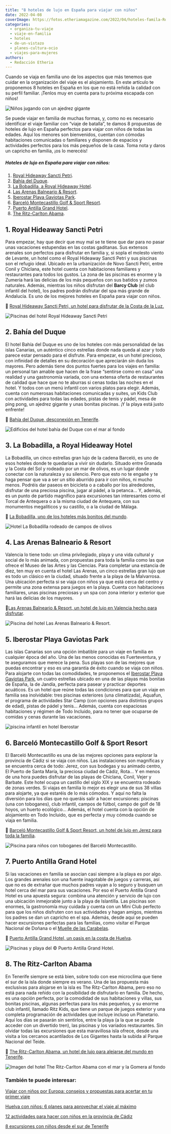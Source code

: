```yaml
---
title: "8 hoteles de lujo en España para viajar con niños"
date: 2022-04-08
coverImage: https://fotos.etheriamagazine.com/2022/04/hoteles-famila-Royal-hideaway-sancti-petri-piscinas.jpg
categories: 
  - organiza-tu-viaje
  - viaje-en-familia
  - hoteles
  - de-un-vistazo
  - planes-cultura-ocio
  - viajes-para-mujeres
authors: 
  - Redacción Etheria
---
```


Cuando se viaja en familia uno de los aspectos que más tenemos que cuidar en la organización del viaje es el alojamiento. En este artículo te proponemos 8 hoteles en España en los que no está reñida la calidad con su perfil familiar. ¡Tenlos muy en cuenta para tu próxima escapada con niños!

![Niños jugando con un ajedrez gigante](https://fotos.etheriamagazine.com/2022/04/hotel-bahia-del-duque-ninos.jpg "Ajedrez gigante del hotel © Bahía del Duque, en el sur de Tenerife.")

Se puede viajar en familia de muchas formas, y, como no es necesario identificar el 
viaje familiar con “viaje de batalla”, te damos 8 propuestas de hoteles de lujo en 
España perfectos para viajar con niños de todas las edades. Aquí los menores son 
bienvenidos, cuentan con cómodas habitaciones comunicadas o familiares y disponen de 
espacios y actividades perfectos para los más pequeños de la casa. Toma nota y daros un 
capricho en familia, ¡os lo merecéis! 

##### Hoteles de lujo en España para viajar con niños:

1. [Royal Hideaway Sancti Petri](#sancti-petri).
2. [Bahía del Duque](#bahia-duque).
3. [La Bobadilla, a Royal Hideaway Hotel](#Bobadilla).
4. [Las Arenas Balneario & Resort](#Arenas).
5. [Iberostar Playa Gaviotas Park](#Iberostar-fuerteventura).
6. [Barceló Montecastillo Golf & Sport Resort](#Montecastillo).
7. [Puerto Antilla Grand Hotel](#Puerto-Antilla).
8. [The Ritz-Carlton Abama](#Abama).

## 1\. Royal Hideaway Sancti Petri

Para empezar, hay que decir que muy mal se te tiene que dar para no pasar unas 
vacaciones estupendas en las costas gaditanas. Sus extensos arenales son perfectos para 
disfrutar en familia y, si sopla el molesto viento de Levante, un hotel como el Royal 
Hideaway Sancti Petri y sus piscinas son el refugio ideal. Ubicado en la urbanización de 
Novo Sancti Petri, entre Conil y Chiclana, este hotel cuenta con habitaciones familiares 
y restaurantes para todos los gustos. La zona de las piscinas es enorme y la Zumería 
hará las delicias de los más pequeños con sus batidos y zumos naturales. Además, 
mientras los niños disfrutan del **Barcy Club** (el club infantil del hotel), los padres 
podrán disfrutar del spa más grande de Andalucía. Es uno de los mejores hoteles en 
España para viajar con niños. 

📍 [Royal Hideaway Sancti Petri, un hotel para disfrutar de la Costa de la 
Luz.](https://etheriamagazine.com/2020/05/21/hotel-lujo-costa-cadiz-royal-hideaway-sancti-petri/) 

![Piscinas del hotel Royal Hideaway Sancti Petri](https://fotos.etheriamagazine.com/2022/04/hoteles-famila-Royal-hideaway-sancti-petri-piscinas.jpg "Piscinas del © Royal Hideaway Sancti Petri.")

## 2\. Bahía del Duque

El hotel Bahía del Duque es uno de los hoteles con más personalidad de las islas 
Canarias, un auténtico cinco estrellas donde nada queda al azar y todo parece estar 
pensado para el disfrute. Para empezar, es un hotel precioso, con infinidad de detalles 
en su decoración que apreciarán sin duda los mayores. Pero además tiene dos puntos 
fuertes para los viajes en familia: un personal tan amable que hacen de la frase 
“sentirse como en casa” una realidad y una gastronomía variada, con una extensa oferta 
de restaurantes de calidad que hace que no te aburras si cenas todas las noches en el 
hotel. Y todos con un menú infantil con varios platos para elegir. Además, cuenta con 
numerosas habitaciones comunicadas y suites, un Kids Club con actividades para todas las 
edades, pistas de tenis y pádel, mesa de ping pong, un ajedrez gigante y unas bonitas 
piscinas. ¡Y la playa está justo enfrente! 

📍 [Bahía del Duque, desconexión en 
Tenerife](https://etheriamagazine.com/2019/01/11/donde-dormir-tenerife-hotel-bahia-del-duque/). 

![Edificios del hotel bahía del Duque con el mar al fondo](https://fotos.etheriamagazine.com/2022/04/Hoteles-familia-Bahia-del-Duque-general.jpg "Hotel © Bahía del Duque.")

## 3\. La Bobadilla, a Royal Hideaway Hotel

La Bobadilla, un cinco estrellas gran lujo de la cadena Barceló, es uno de esos hoteles 
donde te quedarías a vivir sin dudarlo. Situado entre Granada y la Costa del Sol y 
rodeado por un mar de olivos, es un lugar donde conectar con la naturaleza y su 
silencio. Pero que esto no te engañe y te haga pensar que va a ser un sitio aburrido 
para ir con niños, ni mucho menos. Podréis dar paseos en bicicleta o a caballo por los 
alrededores, disfrutar de una preciosa piscina, jugar al pádel, a la petanca… Y, además, 
es un punto de partido magnífico para excursiones tan interesantes como el Torcal de 
Antequera o a la misma ciudad de Antequera, con sus monumentos megalíticos y su 
castillo, o a la ciudad de Málaga. 

📍 [La Bobadilla, uno de los hoteles más bonitos del 
mundo](https://etheriamagazine.com/2018/08/23/hotel-la-bobadilla-loja-granada/). 

![Hotel La Bobadilla rodeado de campos de olivos](https://fotos.etheriamagazine.com/2022/04/hotel-familia-La-Bobadilla-panoramica.jpg "La Bobadilla, a Royal Hideaway Hotel. © Barceló Group.")

## 4\. Las Arenas Balneario & Resort

Valencia lo tiene todo: un clima privilegiado, playa y una vida cultural y social de lo 
más animada, con propuestas para toda la familia como las que ofrece el Museo de las 
Artes y las Ciencias. Para completar una estancia de diez, ten muy en cuenta el hotel 
Las Arenas, un cinco estrellas gran lujo que es todo un clásico en la ciudad, situado 
frente a la playa de la Malvarrosa. Una ubicación perfecta si se viaja con niños ya que 
está cerca del centro y permite una zona extensa para juegos en la playa. Cuenta con 
habitaciones familiares, unas piscinas preciosas y un spa con zona interior y exterior 
que hará las delicias de los mayores. 

📍[Las Arenas Balneario & Resort, un hotel de lujo en Valencia hecho para 
disfrutar](https://etheriamagazine.com/2021/04/08/hotel-lujo-valencia-las-arenas-balneario-resort/). 

![Piscina del hotel Las Arenas Balneario & Resort.](https://fotos.etheriamagazine.com/2022/04/hotel-familia-las-arenas-piscina.jpg "Piscina del hotel Las Arenas Balneario & Resort. © Hoteles Santos.")

## 5\. Iberostar Playa Gaviotas Park

Las islas Canarias son una opción imbatible para un viaje en familia en cualquier época 
del año. Una de las menos conocidas es Fuerteventura, y te aseguramos que merece la 
pena. Sus playas son de las mejores que puedas encontrar y eso es una garantía de éxito 
cuando se viaja con niños. Para alojarte con todas las comodidades, te proponemos el [Iberostar 
Playa Gaviotas 
Park](https://www.iberostar.com/es/hoteles/fuerteventura/iberostar-playa-gaviotas-park/), 
un cuatro estrellas ubicado en una de las playas más bonitas de España, la de Jandía, 
perfecta para pasear y practicar deportes acuáticos. Es un hotel que reúne todas las 
condiciones para que un viaje en familia sea inolvidable: tres piscinas exteriores (una 
climatizada), Aquafun, el programa de actividades Star Camp (con opciones para distintos 
grupos de edad), pistas de pádel y tenis… Además, cuenta con espaciosas habitaciones y 
régimen de Todo Incluido, para no tener que ocuparse de comidas y cenas durante las 
vacaciones. 

![piscina infantil en hotel Iberostar](https://fotos.etheriamagazine.com/2022/04/iberostar-fuerteventura-piscina-ninos.jpg "Piscina infantil en el Iberostar Playa Gaviotas Park, en Fuerteventura. © Iberostar Group")

## 6\. Barceló Montecastillo Golf & Sport Resort

El Barceló Montecastillo es una de las mejores opciones para explorar la provincia de 
Cádiz si se viaja con niños. Las instalaciones son magníficas y se encuentra cerca de 
todo: Jerez, con sus bodegas y su animado centro, El Puerto de Santa María, la preciosa 
ciudad de Cádiz, Rota… Y en menos de una hora puedes disfrutar de las playas de 
Chiclana, Conil, Vejer y Barbate. Este hotel ocupa un castillo del siglo XIX y se 
encuentra rodeado de zonas verdes. Si viajas en familia lo mejor es elegir una de sus 38 
villas para alojarte, ya que estaréis de lo más cómodos. Y aquí no falta la diversión 
para los días que no queráis salir a hacer excursiones: piscinas (una con toboganes), 
club infantil, campos de fútbol, campo de golf de 18 hoyos, un huerto ecológico… Además, 
el hotel cuenta con la opción de alojamiento en Todo Incluido, que es perfecta y muy 
cómoda cuando se viaja en familia. 

📍 [Barceló Montecastillo Golf & Sport Resort, un hotel de lujo en Jerez para toda la 
familia](https://etheriamagazine.com/2020/06/11/hotel-barcelo-montecastillo-golf-jerez-familias/). 

![Piscina para niños con toboganes  del Barceló Montecastillo.](https://fotos.etheriamagazine.com/2022/04/hoteles-famila-Barcelo-Montecastillo-piscina-ninos.jpg "Piscina para niños del Barceló Montecastillo Golf & Sports Resort. © Barceló Group.")

## 7\. Puerto Antilla Grand Hotel

Si las vacaciones en familia se asocian casi siempre a la playa es por algo. Los grandes 
arenales son una fuente inagotable de juegos y carreras, así que no es de extrañar que 
muchos padres vayan a lo seguro y busquen un hotel cerca del mar para sus vacaciones. 
Por eso el Puerto Antilla Grand Hotel es una apuesta segura: combina una atención y 
servicio de lujo con una ubicación inmejorable junto a la playa de Islantilla. Las 
piscinas son enormes, la gastronomía muy cuidada y cuenta con un Mini Club perfecto para 
que los niños disfruten con sus actividades y hagan amigos, mientras los padres se dan 
un capricho en el spa. Además, desde aquí se pueden hacer excursiones perfectas para las 
familias, como visitar el Parque Nacional de Doñana o el [Muelle de las 
Carabelas](https://www.juntadeandalucia.es/cultura/agendaculturaldeandalucia/evento/muelle-de-las-carabelas). 

📍 [Puerto Antilla Grand Hotel, un oasis en la costa de 
Huelva](https://etheriamagazine.com/2021/06/03/puerto-antilla-grand-hotel-costa-huelva-familias/). 

![Piscinas y playa del © Puerto Antilla Grand Hotel.](https://fotos.etheriamagazine.com/2022/04/hoteles-familia-puerto-antilla-grand-hotel.jpg "Piscinas y playa del © Puerto Antilla Grand Hotel.")

## 8\. The Ritz-Carlton Abama

En Tenerife siempre se está bien, sobre todo con ese microclima que tiene el sur de la 
isla donde siempre es verano. Una de las propuesta más exclusivas para alojarse en la 
isla es The Ritz-Carlton Abama, pero eso no está para nada reñido con la posibilidad de 
disfrutarlo en familia. De hecho, es una opción perfecta, por la comodidad de sus 
habitaciones y villas, sus bonitas piscinas, algunas perfectas para los más pequeños, y 
su enorme club infantil, llamado Ritz Kids, que tiene un parque de juegos exterior y una 
completa programación de actividades que incluye incluso un Planetario. Aquí los días se 
pasarán sin sentirlos, entre la playa (a la que se puede acceder con un divertido tren), 
las piscinas y los variados restaurantes. Sin olvidar todas las excursiones que esta 
maravillosa isla ofrece, desde una visita a los cercanos acantilados de Los Gigantes 
hasta la subida al Parque Nacional del Teide. 

📍 [The Ritz-Carlton Abama, un hotel de lujo para alejarse del mundo en 
Tenerife](https://etheriamagazine.com/2021/06/28/the-ritz-carlton-abama-hotel-de-lujo-tenerife/). 

![Imagen del hotel The Ritz-Carlton Abama con el mar y la Gomera al fondo](https://fotos.etheriamagazine.com/2022/04/hotel-familia-abama-vistas.jpg "Imagen del hotel © The Ritz-Carlton Abama con el mar y la Gomera al fondo.")

### También te puede interesar:

[Viajar con niños por Europa: consejos y propuestas para acertar en tu primer 
viaje](https://etheriamagazine.com/2021/02/02/viajar-con-ninos-por-europa-consejos-y-propuestas/) 

[Huelva con niños: 6 planes para aprovechar el viaje al 
máximo](https://etheriamagazine.com/2021/06/21/planes-en-huelva-con-ninos/) 

[12 actividades para hacer con niños en la provincia de 
Cádiz](https://etheriamagazine.com/2020/03/12/12-actividades-familiares-para-viajes-con-ninos-en-cadiz/) 

[8 excursiones con niños desde el sur de 
Tenerife](https://etheriamagazine.com/2020/03/06/excursiones-en-familia-desde-el-sur-de-tenerife-con-ninos/)
